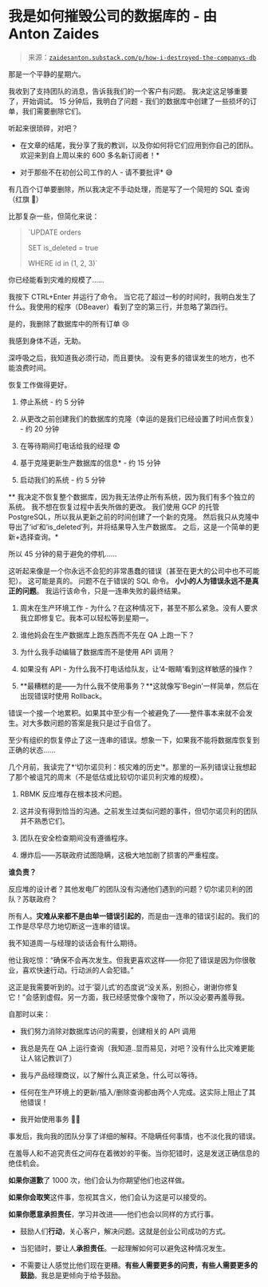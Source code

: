 <!--yml

category: 未分类

日期：2024-05-27 14:24:26

-->

# 我是如何摧毁公司的数据库的 - 由 Anton Zaides

> 来源：[`zaidesanton.substack.com/p/how-i-destroyed-the-companys-db`](https://zaidesanton.substack.com/p/how-i-destroyed-the-companys-db)

那是一个平静的星期六。

我收到了支持团队的消息，告诉我我们的一个客户有问题。 我决定这足够重要了，开始调试。 15 分钟后，我明白了问题 - 我们的数据库中创建了一些损坏的订单，我们需要删除它们。

听起来很琐碎，对吧？

* 在文章的结尾，我分享了我的教训，以及你如何将它们应用到你自己的团队。 欢迎来到自上周以来的 600 多名新订阅者！*

* 对于那些不在初创公司工作的人 - 请不要批评* 😅

有几百个订单要删除，所以我决定不手动处理，而是写了一个简短的 SQL 查询（红旗 🚩）

比那复杂一些，但简化来说：

> `UPDATE orders
> 
> SET is_deleted = true
> 
> WHERE id in (1, 2, 3)`

你已经能看到灾难的规模了……

我按下 CTRL+Enter 并运行了命令。 当它花了超过一秒的时间时，我明白发生了什么。我使用的程序（DBeaver）看到了空的第三行，并忽略了第四行。

是的，我删除了数据库中的所有订单 😢

我感到身体不适，无助。

深呼吸之后，我知道我必须行动，而且要快。 没有更多的错误发生的地方，也不能浪费时间。

恢复工作做得更好。

1.  停止系统 - 约 5 分钟

1.  从更改之前创建我们的数据库的克隆（幸运的是我们已经设置了时间点恢复） - 约 20 分钟

1.  在等待期间打电话给我的经理 😨

1.  基于克隆更新生产数据库的信息* - 约 15 分钟

1.  启动我们的系统 - 约 5 分钟

** 我决定不恢复整个数据库，因为我无法停止所有系统，因为我们有多个独立的系统。 我不想在恢复过程中丢失所做的更改。 我们使用 GCP 的托管 PostgreSQL，所以我从更新之前的时间创建了一个新的克隆。 然后我只从克隆中导出了‘id’和‘is_deleted’列，并将结果导入生产数据库。 之后，这是一个简单的更新+选择查询。*

所以 45 分钟的易于避免的停机……

这听起来像是一个你永远不会犯的非常愚蠢的错误（甚至在更大的公司中也不可能犯）。 这可能是真的。 问题不在于错误的 SQL 命令。 **小小的人为错误永远不是真正的问题**。 我运行该命令，只是一连串失败的最终结果。

1.  周末在生产环境工作 - 为什么？在这种情况下，甚至不那么紧急。没有人要求我立即修复它。我本可以轻松等到星期一。

1.  谁他妈会在生产数据库上跑东西而不先在 QA 上跑一下？

1.  为什么我手动编辑了数据库而不是使用 API 调用？

1.  如果没有 API - 为什么我不打电话给队友，让‘4-眼睛’看到这样敏感的操作？

1.  **最糟糕的是——为什么我不使用事务？**这就像写‘Begin’一样简单，然后在出现错误时使用 Rollback。

错误一个接一个地累积。如果其中至少有一个被避免了——整件事本来就不会发生。对大多数问题的答案是我只是过于自信了。

至少有组织的恢复停止了这一连串的错误。想象一下，如果我不能将数据库恢复到正确的状态......

几个月前，我读完了*‘切尔诺贝利：核灾难的历史’*。那里的一系列错误让我想起了那个被诅咒的周末（不是低估或比较切尔诺贝利灾难的规模）。

1.  RBMK 反应堆存在根本技术问题。

1.  这并没有得到恰当的沟通。之前发生过类似问题的事件，但切尔诺贝利的团队并不熟悉它们。

1.  团队在安全检查期间没有遵循程序。

1.  爆炸后——苏联政府试图隐瞒，这极大地加剧了损害的严重程度。

**谁负责？**

反应堆的设计者？其他发电厂的团队没有沟通他们遇到的问题？切尔诺贝利的团队？苏联政府？

所有人。**灾难从来都不是由单一错误引起的**，而是由一连串的错误引起的。我们的工作是尽早尽力地切断这一连串的错误。

我不知道周一与经理的谈话会有什么期待。

他让我吃惊：“确保不会再次发生。但我更喜欢这样——你犯了错误是因为你很敬业，喜欢快速行动。行动派的人会犯错。”

这正是我需要听到的。过于‘婴儿式’的态度说“没关系，别担心，谢谢你修复它！”会感到虚假。另一方面，我已经感觉像个废物了，所以没必要再羞辱我。

自那时以来：

+   我们努力消除对数据库访问的需要，创建相关的 API 调用

+   我总是先在 QA 上运行查询（我知道..显而易见，对吧？没有什么比灾难更能让人铭记教训了）

+   我与产品经理商议，以了解什么真正紧急，什么可以等待。

+   任何在生产环境上的更新/插入/删除查询都由两个人完成。这实际上阻止了其他错误！

+   我开始使用事务 🤦‍♂️

事发后，我向我的团队分享了详细的解释。不隐瞒任何事情，也不淡化我的错误。

在羞辱人和不追究责任之间存在着微妙的平衡。当你犯错时，这是发送正确信息的绝佳机会。

**如果你道歉**了 1000 次，他们会认为你期望他们也这样做。

**如果你会取笑**这件事，忽视其含义，他们会认为这是可以接受的。

**如果你愿意承担责任**，学习并改进——他们也会以同样的方式行事。

+   鼓励人们**行动**，关心客户，解决问题。这就是创业公司成功的方式。

+   当犯错时，要让人**承担责任**。一起理解如何可以避免这种情况发生。

+   不需要让人感觉比他们现在更糟。**有些人需要更多的问责，有些人需要更多的鼓励**。我总是更倾向于给予鼓励。
